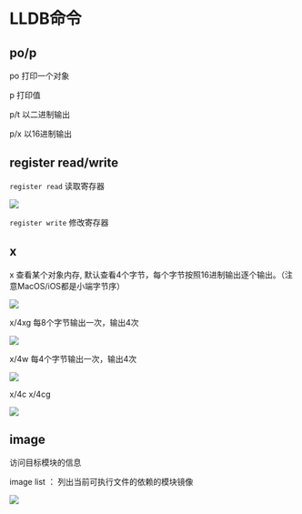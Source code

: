 # LLDB命令

## po/p

po 打印一个对象

p 打印值

p/t 以二进制输出

p/x 以16进制输出

## register read/write

`register read` 读取寄存器

![](https://gitee.com/existorlive/exist-or-live-pic/raw/master/%E6%88%AA%E5%B1%8F2021-04-19%20%E4%B8%8A%E5%8D%8810.22.42.png)

`register write` 修改寄存器

## x 

x 查看某个对象内存, 默认查看4个字节，每个字节按照16进制输出逐个输出。（注意MacOS/iOS都是小端字节序）

![](https://gitee.com/existorlive/exist-or-live-pic/raw/master/%E6%88%AA%E5%B1%8F2021-04-19%20%E4%B8%8A%E5%8D%8810.27.41.png)

x/4xg  每8个字节输出一次，输出4次

![](https://gitee.com/existorlive/exist-or-live-pic/raw/master/%E6%88%AA%E5%B1%8F2021-04-19%20%E4%B8%8A%E5%8D%8810.34.12.png)

x/4w  每4个字节输出一次，输出4次

![](https://gitee.com/existorlive/exist-or-live-pic/raw/master/%E6%88%AA%E5%B1%8F2021-04-19%20%E4%B8%8A%E5%8D%8810.39.53.png)

x/4c x/4cg

![](https://gitee.com/existorlive/exist-or-live-pic/raw/master/%E6%88%AA%E5%B1%8F2021-04-19%20%E4%B8%8A%E5%8D%8810.41.02.png)

## image 

访问目标模块的信息

image list ： 列出当前可执行文件的依赖的模块镜像

![](https://gitee.com/existorlive/exist-or-live-pic/raw/master/%E6%88%AA%E5%B1%8F2021-04-23%20%E4%B8%8B%E5%8D%884.22.29.png)



